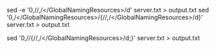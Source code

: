 sed -e '0,/<GlobalNamingResources>/,/<\/GlobalNamingResources>/d' server.txt > output.txt
sed '0,/<\/GlobalNamingResources>/{/<GlobalNamingResources>/,/<\/GlobalNamingResources>/d}' server.txt > output.txt



sed '0,/<GlobalNamingResources>/{/<GlobalNamingResources>/,/<\/GlobalNamingResources>/d;}' server.txt > output.txt
